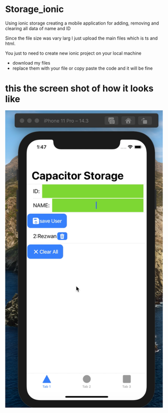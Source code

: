 # Storage_ionic
Using ionic storage creating a mobile application for adding, removing and clearing all data of name and ID 

Since the file size was vary larg I just upload the main files which is ts and html. 

You just to need to create new ionic project on your local machine 
  - download my files 
  - replace them with your file or copy paste the code and it will be fine 

# this the screen shot of how it looks like 

<img src="https://github.com/RezwanTarin/Storage_ionic/blob/master/DemoPic.png" />
